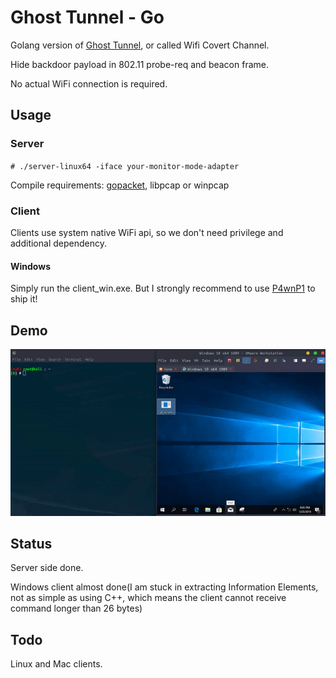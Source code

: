 # Ghost Tunnel - Go

Golang version of [Ghost Tunnel](https://github.com/360PegasusTeam/GhostTunnel), or called Wifi Covert Channel.

Hide backdoor payload in 802.11 probe-req and beacon frame.

No actual WiFi connection is required.

## Usage

### Server

`# ./server-linux64 -iface your-monitor-mode-adapter`

Compile requirements: [gopacket](https://github.com/google/gopacket/), libpcap or winpcap

### Client

Clients use system native WiFi api, so we don't need privilege and additional dependency.

#### Windows

Simply run the client_win.exe. But I strongly recommend to use [P4wnP1](https://github.com/mame82/P4wnP1_aloa) to ship it!

## Demo

![](./ghserver-demo.gif)

## Status

Server side done.

Windows client almost done(I am stuck in extracting Information Elements, not as simple as using C++, which means the client cannot receive command longer than 26 bytes)

## Todo

Linux and Mac clients.